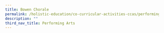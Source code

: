 ```yaml
---
title: Bowen Chorale
permalink: /holistic-education/co-curricular-activities-ccas/performing-arts/bowen-chorale
description: ""
third_nav_title: Performing Arts
---
```

